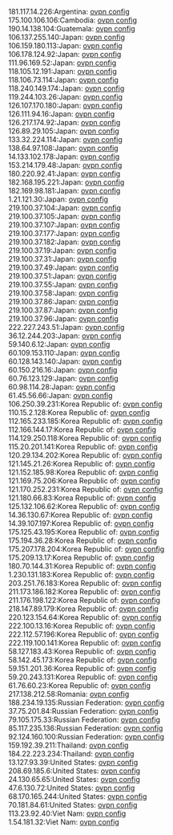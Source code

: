 181.117.14.226:Argentina: [ovpn config](vpn/181_117_14_226.ovpn)  
175.100.106.106:Cambodia: [ovpn config](vpn/175_100_106_106.ovpn)  
190.14.138.104:Guatemala: [ovpn config](vpn/190_14_138_104.ovpn)  
106.137.255.140:Japan: [ovpn config](vpn/106_137_255_140.ovpn)  
106.159.180.113:Japan: [ovpn config](vpn/106_159_180_113.ovpn)  
106.178.124.92:Japan: [ovpn config](vpn/106_178_124_92.ovpn)  
111.96.169.52:Japan: [ovpn config](vpn/111_96_169_52.ovpn)  
118.105.12.191:Japan: [ovpn config](vpn/118_105_12_191.ovpn)  
118.106.73.114:Japan: [ovpn config](vpn/118_106_73_114.ovpn)  
118.240.149.174:Japan: [ovpn config](vpn/118_240_149_174.ovpn)  
119.244.103.26:Japan: [ovpn config](vpn/119_244_103_26.ovpn)  
126.107.170.180:Japan: [ovpn config](vpn/126_107_170_180.ovpn)  
126.111.94.16:Japan: [ovpn config](vpn/126_111_94_16.ovpn)  
126.217.174.92:Japan: [ovpn config](vpn/126_217_174_92.ovpn)  
126.89.29.105:Japan: [ovpn config](vpn/126_89_29_105.ovpn)  
133.32.224.114:Japan: [ovpn config](vpn/133_32_224_114.ovpn)  
138.64.97.108:Japan: [ovpn config](vpn/138_64_97_108.ovpn)  
14.133.102.178:Japan: [ovpn config](vpn/14_133_102_178.ovpn)  
153.214.179.48:Japan: [ovpn config](vpn/153_214_179_48.ovpn)  
180.220.92.41:Japan: [ovpn config](vpn/180_220_92_41.ovpn)  
182.168.195.221:Japan: [ovpn config](vpn/182_168_195_221.ovpn)  
182.169.98.181:Japan: [ovpn config](vpn/182_169_98_181.ovpn)  
1.21.121.30:Japan: [ovpn config](vpn/1_21_121_30.ovpn)  
219.100.37.104:Japan: [ovpn config](vpn/219_100_37_104.ovpn)  
219.100.37.105:Japan: [ovpn config](vpn/219_100_37_105.ovpn)  
219.100.37.107:Japan: [ovpn config](vpn/219_100_37_107.ovpn)  
219.100.37.177:Japan: [ovpn config](vpn/219_100_37_177.ovpn)  
219.100.37.182:Japan: [ovpn config](vpn/219_100_37_182.ovpn)  
219.100.37.19:Japan: [ovpn config](vpn/219_100_37_19.ovpn)  
219.100.37.31:Japan: [ovpn config](vpn/219_100_37_31.ovpn)  
219.100.37.49:Japan: [ovpn config](vpn/219_100_37_49.ovpn)  
219.100.37.51:Japan: [ovpn config](vpn/219_100_37_51.ovpn)  
219.100.37.55:Japan: [ovpn config](vpn/219_100_37_55.ovpn)  
219.100.37.58:Japan: [ovpn config](vpn/219_100_37_58.ovpn)  
219.100.37.86:Japan: [ovpn config](vpn/219_100_37_86.ovpn)  
219.100.37.87:Japan: [ovpn config](vpn/219_100_37_87.ovpn)  
219.100.37.96:Japan: [ovpn config](vpn/219_100_37_96.ovpn)  
222.227.243.51:Japan: [ovpn config](vpn/222_227_243_51.ovpn)  
36.12.244.203:Japan: [ovpn config](vpn/36_12_244_203.ovpn)  
59.140.6.12:Japan: [ovpn config](vpn/59_140_6_12.ovpn)  
60.109.153.110:Japan: [ovpn config](vpn/60_109_153_110.ovpn)  
60.128.143.140:Japan: [ovpn config](vpn/60_128_143_140.ovpn)  
60.150.216.16:Japan: [ovpn config](vpn/60_150_216_16.ovpn)  
60.76.123.129:Japan: [ovpn config](vpn/60_76_123_129.ovpn)  
60.98.114.28:Japan: [ovpn config](vpn/60_98_114_28.ovpn)  
61.45.56.66:Japan: [ovpn config](vpn/61_45_56_66.ovpn)  
106.250.39.231:Korea Republic of: [ovpn config](vpn/106_250_39_231.ovpn)  
110.15.2.128:Korea Republic of: [ovpn config](vpn/110_15_2_128.ovpn)  
112.165.233.185:Korea Republic of: [ovpn config](vpn/112_165_233_185.ovpn)  
112.166.144.17:Korea Republic of: [ovpn config](vpn/112_166_144_17.ovpn)  
114.129.250.118:Korea Republic of: [ovpn config](vpn/114_129_250_118.ovpn)  
115.20.201.141:Korea Republic of: [ovpn config](vpn/115_20_201_141.ovpn)  
120.29.134.202:Korea Republic of: [ovpn config](vpn/120_29_134_202.ovpn)  
121.145.21.26:Korea Republic of: [ovpn config](vpn/121_145_21_26.ovpn)  
121.152.185.98:Korea Republic of: [ovpn config](vpn/121_152_185_98.ovpn)  
121.169.75.206:Korea Republic of: [ovpn config](vpn/121_169_75_206.ovpn)  
121.170.252.231:Korea Republic of: [ovpn config](vpn/121_170_252_231.ovpn)  
121.180.66.83:Korea Republic of: [ovpn config](vpn/121_180_66_83.ovpn)  
125.132.106.62:Korea Republic of: [ovpn config](vpn/125_132_106_62.ovpn)  
14.36.130.67:Korea Republic of: [ovpn config](vpn/14_36_130_67.ovpn)  
14.39.107.197:Korea Republic of: [ovpn config](vpn/14_39_107_197.ovpn)  
175.125.43.195:Korea Republic of: [ovpn config](vpn/175_125_43_195.ovpn)  
175.194.36.28:Korea Republic of: [ovpn config](vpn/175_194_36_28.ovpn)  
175.207.178.204:Korea Republic of: [ovpn config](vpn/175_207_178_204.ovpn)  
175.209.13.17:Korea Republic of: [ovpn config](vpn/175_209_13_17.ovpn)  
180.70.144.31:Korea Republic of: [ovpn config](vpn/180_70_144_31.ovpn)  
1.230.131.183:Korea Republic of: [ovpn config](vpn/1_230_131_183.ovpn)  
203.251.76.183:Korea Republic of: [ovpn config](vpn/203_251_76_183.ovpn)  
211.173.186.182:Korea Republic of: [ovpn config](vpn/211_173_186_182.ovpn)  
211.176.198.122:Korea Republic of: [ovpn config](vpn/211_176_198_122.ovpn)  
218.147.89.179:Korea Republic of: [ovpn config](vpn/218_147_89_179.ovpn)  
220.123.154.64:Korea Republic of: [ovpn config](vpn/220_123_154_64.ovpn)  
222.100.13.16:Korea Republic of: [ovpn config](vpn/222_100_13_16.ovpn)  
222.112.57.196:Korea Republic of: [ovpn config](vpn/222_112_57_196.ovpn)  
222.119.100.141:Korea Republic of: [ovpn config](vpn/222_119_100_141.ovpn)  
58.127.183.43:Korea Republic of: [ovpn config](vpn/58_127_183_43.ovpn)  
58.142.45.173:Korea Republic of: [ovpn config](vpn/58_142_45_173.ovpn)  
59.151.201.36:Korea Republic of: [ovpn config](vpn/59_151_201_36.ovpn)  
59.20.243.131:Korea Republic of: [ovpn config](vpn/59_20_243_131.ovpn)  
61.76.60.23:Korea Republic of: [ovpn config](vpn/61_76_60_23.ovpn)  
217.138.212.58:Romania: [ovpn config](vpn/217_138_212_58.ovpn)  
188.234.19.135:Russian Federation: [ovpn config](vpn/188_234_19_135.ovpn)  
37.75.201.84:Russian Federation: [ovpn config](vpn/37_75_201_84.ovpn)  
79.105.175.33:Russian Federation: [ovpn config](vpn/79_105_175_33.ovpn)  
85.117.235.136:Russian Federation: [ovpn config](vpn/85_117_235_136.ovpn)  
92.124.160.100:Russian Federation: [ovpn config](vpn/92_124_160_100.ovpn)  
159.192.39.211:Thailand: [ovpn config](vpn/159_192_39_211.ovpn)  
184.22.223.234:Thailand: [ovpn config](vpn/184_22_223_234.ovpn)  
13.127.93.39:United States: [ovpn config](vpn/13_127_93_39.ovpn)  
208.69.185.6:United States: [ovpn config](vpn/208_69_185_6.ovpn)  
24.130.65.65:United States: [ovpn config](vpn/24_130_65_65.ovpn)  
47.6.130.72:United States: [ovpn config](vpn/47_6_130_72.ovpn)  
68.170.165.244:United States: [ovpn config](vpn/68_170_165_244.ovpn)  
70.181.84.61:United States: [ovpn config](vpn/70_181_84_61.ovpn)  
113.23.92.40:Viet Nam: [ovpn config](vpn/113_23_92_40.ovpn)  
1.54.181.32:Viet Nam: [ovpn config](vpn/1_54_181_32.ovpn)  
